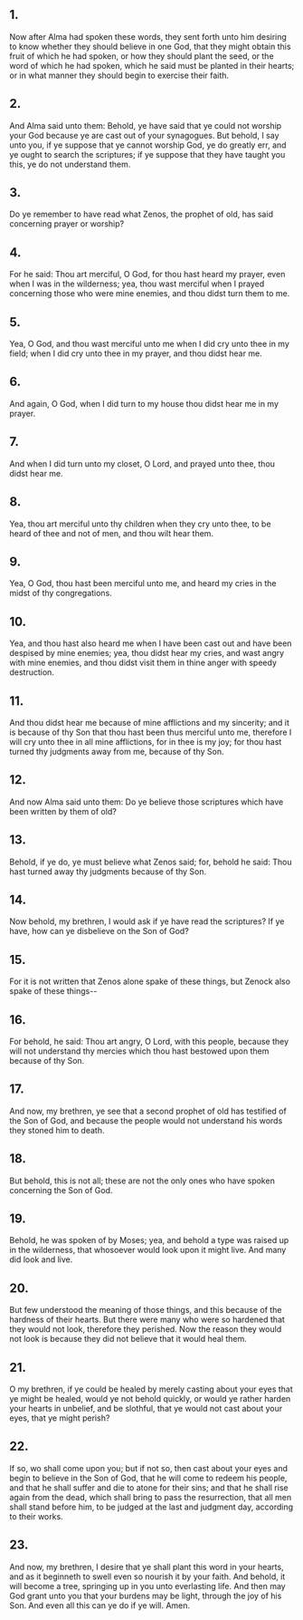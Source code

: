 ## 1.
Now after Alma had spoken these words, they sent forth unto him desiring to know whether they should believe in one God, that they might obtain this fruit of which he had spoken, or how they should plant the seed, or the word of which he had spoken, which he said must be planted in their hearts; or in what manner they should begin to exercise their faith.
## 2.
And Alma said unto them: Behold, ye have said that ye could not worship your God because ye are cast out of your synagogues. But behold, I say unto you, if ye suppose that ye cannot worship God, ye do greatly err, and ye ought to search the scriptures; if ye suppose that they have taught you this, ye do not understand them.
## 3.
Do ye remember to have read what Zenos, the prophet of old, has said concerning prayer or worship?
## 4.
For he said: Thou art merciful, O God, for thou hast heard my prayer, even when I was in the wilderness; yea, thou wast merciful when I prayed concerning those who were mine enemies, and thou didst turn them to me.
## 5.
Yea, O God, and thou wast merciful unto me when I did cry unto thee in my field; when I did cry unto thee in my prayer, and thou didst hear me.
## 6.
And again, O God, when I did turn to my house thou didst hear me in my prayer.
## 7.
And when I did turn unto my closet, O Lord, and prayed unto thee, thou didst hear me.
## 8.
Yea, thou art merciful unto thy children when they cry unto thee, to be heard of thee and not of men, and thou wilt hear them.
## 9.
Yea, O God, thou hast been merciful unto me, and heard my cries in the midst of thy congregations.
## 10.
Yea, and thou hast also heard me when I have been cast out and have been despised by mine enemies; yea, thou didst hear my cries, and wast angry with mine enemies, and thou didst visit them in thine anger with speedy destruction.
## 11.
And thou didst hear me because of mine afflictions and my sincerity; and it is because of thy Son that thou hast been thus merciful unto me, therefore I will cry unto thee in all mine afflictions, for in thee is my joy; for thou hast turned thy judgments away from me, because of thy Son.
## 12.
And now Alma said unto them: Do ye believe those scriptures which have been written by them of old?
## 13.
Behold, if ye do, ye must believe what Zenos said; for, behold he said: Thou hast turned away thy judgments because of thy Son.
## 14.
Now behold, my brethren, I would ask if ye have read the scriptures? If ye have, how can ye disbelieve on the Son of God?
## 15.
For it is not written that Zenos alone spake of these things, but Zenock also spake of these things--
## 16.
For behold, he said: Thou art angry, O Lord, with this people, because they will not understand thy mercies which thou hast bestowed upon them because of thy Son.
## 17.
And now, my brethren, ye see that a second prophet of old has testified of the Son of God, and because the people would not understand his words they stoned him to death.
## 18.
But behold, this is not all; these are not the only ones who have spoken concerning the Son of God.
## 19.
Behold, he was spoken of by Moses; yea, and behold a type was raised up in the wilderness, that whosoever would look upon it might live. And many did look and live.
## 20.
But few understood the meaning of those things, and this because of the hardness of their hearts. But there were many who were so hardened that they would not look, therefore they perished. Now the reason they would not look is because they did not believe that it would heal them.
## 21.
O my brethren, if ye could be healed by merely casting about your eyes that ye might be healed, would ye not behold quickly, or would ye rather harden your hearts in unbelief, and be slothful, that ye would not cast about your eyes, that ye might perish?
## 22.
If so, wo shall come upon you; but if not so, then cast about your eyes and begin to believe in the Son of God, that he will come to redeem his people, and that he shall suffer and die to atone for their sins; and that he shall rise again from the dead, which shall bring to pass the resurrection, that all men shall stand before him, to be judged at the last and judgment day, according to their works.
## 23.
And now, my brethren, I desire that ye shall plant this word in your hearts, and as it beginneth to swell even so nourish it by your faith. And behold, it will become a tree, springing up in you unto everlasting life. And then may God grant unto you that your burdens may be light, through the joy of his Son. And even all this can ye do if ye will. Amen.
